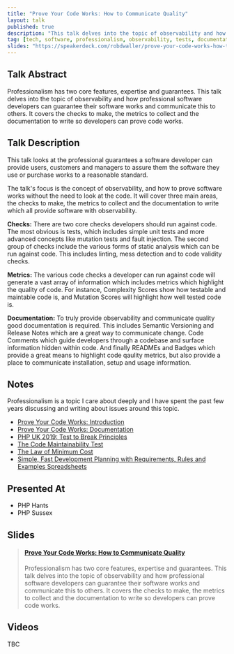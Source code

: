 ```yaml
---
title: "Prove Your Code Works: How to Communicate Quality"
layout: talk
published: true
description: "This talk delves into the topic of observability and how professional software developers can guarantee their software works and communicate this to others."
tag: [tech, software, professionalism, observability, tests, documentation, analysis]
slides: "https://speakerdeck.com/robdwaller/prove-your-code-works-how-to-communicate-quality"
---
```

## Talk Abstract

Professionalism has two core features, expertise and guarantees. This talk delves into the topic of observability and how professional software developers can guarantee their software works and communicate this to others. It covers the checks to make, the metrics to collect and the documentation to write so developers can prove code works.  

## Talk Description

This talk looks at the professional guarantees a software developer can provide users, customers and managers to assure them the software they use or purchase works to a reasonable standard.   

The talk's focus is the concept of observability, and how to prove software works without the need to look at the code. It will cover three main areas, the checks to make, the metrics to collect and the documentation to write which all provide software with observability.

**Checks:** There are two core checks developers should run against code. The most obvious is tests, which includes simple unit tests and more advanced concepts like mutation tests and fault injection. The second group of checks include the various forms of static analysis which can be run against code. This includes linting, mess detection and to code validity checks.

**Metrics:** The various code checks a developer can run against code will generate a vast array of information which includes metrics which highlight the quality of code. For instance, Complexity Scores show how testable and maintable code is, and Mutation Scores will highlight how well tested code is.

**Documentation:** To truly provide observability and communicate quality good documentation is required. This includes Semantic Versioning and Release Notes which are a great way to communicate change. Code Comments which guide developers through a codebase and surface information hidden within code. And finally READMEs and Badges which provide a great means to highlight code qaulity metrics, but also provide a place to communicate installation, setup and usage information.

## Notes

Professionalism is a topic I care about deeply and I have spent the past few years discussing and writing about issues around this topic. 

- [Prove Your Code Works: Introduction](https://rbrt.wllr.info/2020/03/04/prove-code-works-intro.html)
- [Prove Your Code Works: Documentation](https://rbrt.wllr.info/2020/04/23/prove-code-works-documentation.html)
- [PHP UK 2019: Test to Break Principles](https://rbrt.wllr.info/2019/03/25/test-to-break-talk-php-uk.html)
- [The Code Maintainability Test](https://rbrt.wllr.info/2020/03/26/code-maintainability-test.html)
- [The Law of Minimum Cost](https://rbrt.wllr.info/2019/03/15/minimum-cost-law.html)
- [Simple, Fast Development Planning with Requirements, Rules and Examples Spreadsheets](https://rbrt.wllr.info/2018/11/28/requirements-rules-examples.html)

## Presented At

- PHP Hants
- PHP Sussex

## Slides

<blockquote class="embedly-card"><h4><a href="https://speakerdeck.com/robdwaller/prove-your-code-works-how-to-communicate-quality">Prove Your Code Works: How to Communicate Quality</a></h4><p>Professionalism has two core features, expertise and guarantees. This talk delves into the topic of observability and how professional software developers can guarantee their software works and communicate this to others. It covers the checks to make, the metrics to collect and the documentation to write so developers can prove code works.</p></blockquote>
<script async src="//cdn.embedly.com/widgets/platform.js" charset="UTF-8"></script>

## Videos

TBC